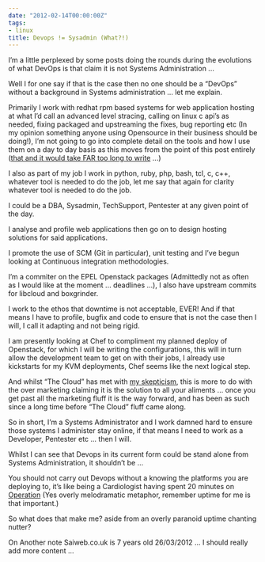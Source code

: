 ```yaml
---
date: "2012-02-14T00:00:00Z"
tags:
- linux
title: Devops != Sysadmin (What?!)
---
```

I’m a little perplexed by some posts doing the rounds during the evolutions of what DevOps is that claim it is not Systems Administration ...

Well I for one say if that is the case then no one should be a “DevOps” without a background in Systems administration ... let me explain.

Primarily I work with redhat rpm based systems for web application hosting at what I’d call an advanced level stracing, calling on linux c api’s as needed, fixing packaged and upstreaming the fixes, bug reporting etc (In my opinion something anyone using Opensource in their business should be doing!), I’m not going to go into complete detail on the tools and how I use them on a day to day basis as this moves from the point of this post entirely (<a href="https://oneiroi.github.com/david_busby.html#skills-tree">that and it would take FAR too long to write</a> ...)

I also as part of my job I work in python, ruby, php, bash, tcl, c, c++, whatever tool is needed to do the job, let me say that again for clarity whatever tool is needed to do the job.

I could be a DBA, Sysadmin, TechSupport, Pentester at any given point of the day.

I analyse and profile web applications then go on to design hosting solutions for said applications.

I promote the use of SCM (Git in particular), unit testing and I’ve begun looking at Continuous integration methodologies.

I’m a commiter on the EPEL Openstack packages (Admittedly not as often as I would like at the moment ... deadlines ...), I also have upstream commits for libcloud and boxgrinder.

I work to the ethos that downtime is not acceptable, EVER!
And if that means I have to profile, bugfix and code to ensure that is not the case then I will, I call it adapting and not being rigid.

I am presently looking at Chef to compliment my planned deploy of Openstack, for which I will be writing the configurations, this will in turn allow the development team to get on with their jobs, I already use kickstarts for my KVM deployments, Chef seems like the next logical step.

And whilst “The Cloud” has met with <a href="https://blog.oneiroi.co.uk/hosting/cloud-hosting-my-views">my skepticism</a>, this is more to do with the over marketing claiming it is the solution to all your aliments ... once you get past all the marketing fluff it is the way forward, and has been as such since a long time before “The Cloud” fluff came along.

So in short, I’m a Systems Administrator and I work damned hard to ensure those systems I administer stay online, if that means I need to work as a Developer, Pentester etc ... then I will.

Whilst I can see that Devops in its current form could be stand alone from Systems Administration, it shouldn’t be ...

You should not carry out Devops without a knowing the platforms you are deploying to, it’s like being a Cardiologist having spent 20 minutes on <a href="https://en.wikipedia.org/wiki/Operation_(game)">Operation</a> (Yes overly melodramatic metaphor, remember uptime for me is that important.)

So what does that make me? aside from an overly paranoid uptime chanting nutter?

On Another note Saiweb.co.uk is 7 years old 26/03/2012 ... I should really add more content ...

